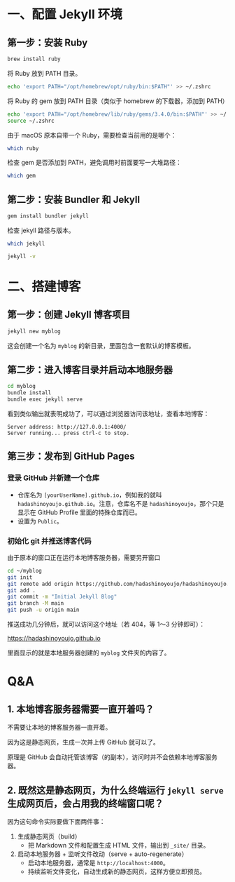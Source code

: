 # 一、配置 Jekyll 环境

## 第一步：安装 Ruby

```bash
brew install ruby
```

将 Ruby 放到 PATH 目录。

```bash
echo 'export PATH="/opt/homebrew/opt/ruby/bin:$PATH"' >> ~/.zshrc
```

将 Ruby 的 gem 放到 PATH 目录（类似于 homebrew 的下载器，添加到 PATH）

```bash
echo 'export PATH="/opt/homebrew/lib/ruby/gems/3.4.0/bin:$PATH"' >> ~/.zshrc
source ~/.zshrc

```

由于 macOS 原本自带一个 Ruby，需要检查当前用的是哪个：

```bash
which ruby
```

检查 gem 是否添加到 PATH，避免调用时前面要写一大堆路径：

```bash
which gem
```



## 第二步：安装 Bundler 和 Jekyll

```bash
gem install bundler jekyll
```

检查 jekyll 路径与版本。

```bash
which jekyll
```

```bash
jekyll -v
```



# 二、搭建博客

## 第一步：创建 Jekyll 博客项目

```bash
jekyll new myblog
```

这会创建一个名为 `myblog` 的新目录，里面包含一套默认的博客模板。



## 第二步：进入博客目录并启动本地服务器

```bash
cd myblog
bundle install
bundle exec jekyll serve
```

看到类似输出就表明成功了，可以通过浏览器访问该地址，查看本地博客：

```
Server address: http://127.0.0.1:4000/
Server running... press ctrl-c to stop.
```



## 第三步：发布到 GitHub Pages

### 登录 GitHub 并新建一个仓库

- 仓库名为 `[yourUserName].github.io`，例如我的就叫 `hadashinoyoujo.github.io`。注意，仓库名不是 `hadashinoyoujo`，那个只是显示在 GitHub Profile 里面的特殊仓库而已。
- 设置为 `Public`。



### 初始化 git 并推送博客代码

由于原本的窗口正在运行本地博客服务器，需要另开窗口

```bash
cd ~/myblog
git init
git remote add origin https://github.com/hadashinoyoujo/hadashinoyoujo.github.io.git
git add .
git commit -m "Initial Jekyll Blog"
git branch -M main
git push -u origin main
```

推送成功几分钟后，就可以访问这个地址（若 404，等 1～3 分钟即可）：

https://hadashinoyoujo.github.io

里面显示的就是本地服务器创建的 `myblog` 文件夹的内容了。



# Q&A

## 1. 本地博客服务器需要一直开着吗？

不需要让本地的博客服务器一直开着。

因为这是静态网页，生成一次并上传 GitHub 就可以了。

原理是 GitHub 会自动托管该博客（的副本），访问时并不会依赖本地博客服务器。

## 2. 既然这是静态网页，为什么终端运行 `jekyll serve` 生成网页后，会占用我的终端窗口呢？

因为这句命令实际要做下面两件事：

1. 生成静态网页（build）
   - 把 Markdown 文件和配置生成 HTML 文件，输出到 `_site/` 目录。
2. 启动本地服务器 + 监听文件改动（serve + auto-regenerate）
   - 启动本地服务器，通常是 `http://localhost:4000`。
   - 持续监听文件变化，自动生成新的静态网页，这样方便立即预览。





